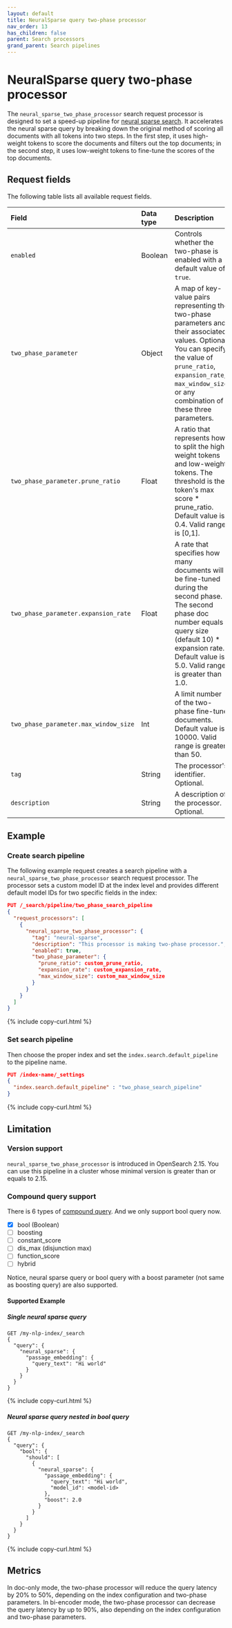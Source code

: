 ```yaml
---
layout: default
title: NeuralSparse query two-phase processor
nav_order: 13
has_children: false
parent: Search processors
grand_parent: Search pipelines
---
```


# NeuralSparse query two-phase processor

The `neural_sparse_two_phase_processor` search request processor is designed to set a speed-up pipeline for [neural sparse search]({{site.url}}{{site.baseurl}}/search-plugins/neural-sparse-search/). It accelerates the neural sparse query by breaking down the original method of scoring all documents with all tokens into two steps. In the first step, it uses high-weight tokens to score the documents and filters out the top documents; in the second step, it uses low-weight tokens to fine-tune the scores of the top documents.

## Request fields

The following table lists all available request fields.

Field | Data type | Description
:--- | :--- | :---
`enabled` | Boolean | Controls whether the two-phase is enabled with a default value of `true`.
`two_phase_parameter` | Object | A map of key-value pairs representing the two-phase parameters and their associated values. Optional. You can specify the value of `prune_ratio`, `expansion_rate`, `max_window_size`, or any combination of these three parameters.
`two_phase_parameter.prune_ratio` | Float | A ratio that represents how to split the high-weight tokens and low-weight tokens. The threshold is the token's max score * prune_ratio. Default value is 0.4. Valid range is [0,1].
`two_phase_parameter.expansion_rate` | Float | A rate that specifies how many documents will be fine-tuned during the second phase. The second phase doc number equals query size (default 10) * expansion rate. Default value is 5.0. Valid range is greater than 1.0.
`two_phase_parameter.max_window_size` | Int | A limit number of the two-phase fine-tune documents. Default value is 10000. Valid range is greater than 50.
`tag` | String | The processor's identifier. Optional.
`description` | String | A description of the processor. Optional.

## Example

### Create search pipeline

The following example request creates a search pipeline with a `neural_sparse_two_phase_processor` search request processor. The processor sets a custom model ID at the index level and provides different default model IDs for two specific fields in the index:

```json
PUT /_search/pipeline/two_phase_search_pipeline
{
  "request_processors": [
    {
      "neural_sparse_two_phase_processor": {
        "tag": "neural-sparse",
        "description": "This processor is making two-phase processor.",
        "enabled": true,
        "two_phase_parameter": {
          "prune_ratio": custom_prune_ratio,
          "expansion_rate": custom_expansion_rate,
          "max_window_size": custom_max_window_size
        }
      }
    }
  ]
}
```
{% include copy-curl.html %}

### Set search pipeline

Then choose the proper index and set the `index.search.default_pipeline` to the pipeline name.
```json
PUT /index-name/_settings 
{
  "index.search.default_pipeline" : "two_phase_search_pipeline"
}
```
{% include copy-curl.html %}

## Limitation
### Version support
`neural_sparse_two_phase_processor` is introduced in OpenSearch 2.15. You can use this pipeline in a cluster whose minimal version is greater than or equals to 2.15.

### Compound query support
There is 6 types of [compound query]({{site.url}}{{site.baseurl}}/query-dsl/compound/index/). And we only support bool query now.
- [x] bool (Boolean)
- [ ] boosting 
- [ ] constant_score
- [ ] dis_max (disjunction max)
- [ ] function_score
- [ ] hybrid

Notice, neural sparse query or bool query with a boost parameter (not same as boosting query) are also supported.

#### Supported Example
##### Single neural sparse query

```
GET /my-nlp-index/_search
{
  "query": {
    "neural_sparse": {
      "passage_embedding": {
        "query_text": "Hi world"
      }
    }
  }
}
```
{% include copy-curl.html %}
##### Neural sparse query nested in bool query

```
GET /my-nlp-index/_search
{
  "query": {
    "bool": {
      "should": [
        {
          "neural_sparse": {
            "passage_embedding": {
              "query_text": "Hi world",
              "model_id": <model-id>
            },
            "boost": 2.0
          }
        }
      ]
    }
  }
}
```
{% include copy-curl.html %}
  
## Metrics

In doc-only mode, the two-phase processor will reduce the query latency by 20% to 50%, depending on the index configuration and two-phase parameters.
In bi-encoder mode, the two-phase processor can decrease the query latency by up to 90%, also depending on the index configuration and two-phase parameters.